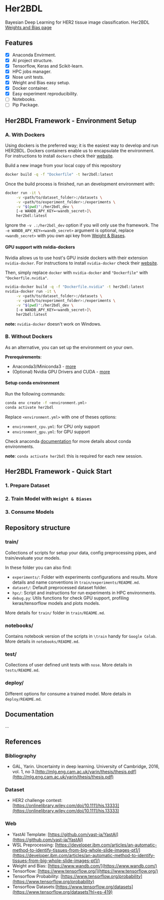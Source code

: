 # Her2BDL

Bayesian Deep Learning for HER2 tissue image classification.
Her2BDL [Weights and Bias page](https://wandb.ai/sborquez/her2bdl)

## Features

- [x] Anaconda Envirment.
- [x] AI project structure.
- [x] Tensorflow, Keras and Scikit-learn.
- [x] HPC jobs manager.
- [x] Nose unit tests.
- [x] Weight and Bias easy setup.
- [x] Docker container.
- [x] Easy experiment reproducibility.
- [ ] Notebooks.
- [ ] Pip Package.

## Her2BDL Framework - Environment Setup
### A. With Dockers

Using dockers is the preferred way; it is the easiest way to develop and run HER2BDL. Dockers containers enable us to encapsulate the environment. For instructions to install `dockers` check their [website](https://docs.docker.com/get-docker/).

Build a new image from your local copy of this repository

```bash
docker build -q -f "Dockerfile" -t her2bdl:latest  
```

Once the build process is finished, run an development environment with:

```bash
docker run -it \
     -v <path/to/dataset_folder>:/datasets \
     -v <path/to/experiment_folder>:/experiments \
     -v "$(pwd)":/her2bdl_dev \
     [-e WANDB_APY_KEY=<wandb_secret>]\
     her2bdl:latest
```

Ignore the `-v .:/her2bdl_dev` option if you will only use the framework. The `-e WANDB_APY_KEY=<wandb_secret>` argument is optional, replace `<wandb_secret>` with you own api key from [Weight & Biases](https://docs.wandb.ai/library/public-api-guide#authentication).

#### GPU support with nvidia-dockers 

Nvidia allows us to use host's GPU inside dockers with their extension `nvidia-docker`.
For instructions to install `nvidia-docker` check their [website](https://developer.nvidia.com/blog/nvidia-docker-gpu-server-application-deployment-made-easy).

Then, simply replace `docker` with `nvidia-docker` and `"Dockerfile"` with `"Dockerfile.nvidia"`.

```bash
nvidia-docker build -q -f "Dockerfile.nvidia" -t her2bdl:latest  
nvidia-docker run -it \
     -v <path/to/dataset_folder>:/datasets \
     -v <path/to/experiment_folder>:/experiments \
     -v "$(pwd)":/her2bdl_dev \
     [-e WANDB_APY_KEY=<wandb_secret>]\
     her2bdl:latest
```

**note:** `nvidia-docker` doesn't work on Windows.

### B. Without Dockers

As an alternative, you can set up the environment on your own.

**Prerequirements**:

* Anaconda3/Miniconda3 - [more](https://www.anaconda.com/products/individual#Downloads)
* (Optional) Nvidia GPU Drivers and CUDA - [more](https://www.tensorflow.org/install/gpu#software_requirements)
#### Setup conda environment

Run the following commands:

```bash
conda env create -f <environment.yml>
conda activate her2bdl
```

Replace `<environment.yml>` with one of theses options:

* `environment_cpu.yml`: for CPU only support
* `environment_gpu.yml`: for GPU support

Check anaconda [documentation](https://docs.conda.io/projects/conda/en/latest/user-guide/tasks/manage-environments.html#creating-an-environment-from-an-environment-yml-file) 
for more details about conda environments.

**note**: `conda activate her2bdl` this is required for each new session.

## Her2BDL Framework - Quick Start

### 1. Prepare Dataset

### 2. Train Model with `Weight & Biases`

### 3. Consume Models

## Repository structure

### train/

Collections of scripts for setup your data, config preprocessing pipes, and train/evaluate your models.

In these folder you can also find:
* `experiments/`: Folder with experiments configurations and results. More details and name conventions in `train/experiments/README.md`.
* `dataset/`: Default preprocessed dataset folder.
* `hpc/`: Script and instructions for run experiments in HPC environments.
* `debug.py`: Utils functions for check GPU support, profiling keras/tensorflow models and plots models.

More details for `train/` folder in  `train/README.md`.

### notebooks/

Contains notebook version of the scripts in `\train` handy for `Google Colab`. More details in `notebooks/README.md`.

### test/

Collections of user defined unit tests with `nose`. More details in `tests/README.md`.

### deploy/

Different options for consume a trained model. More details in `deploy/README.md`.

## Documentation

...


## References


### Bibliography

- GAL, Yarin. Uncertainty in deep learning. University of Cambridge, 2016, vol. 1, no 3.[http://mlg.eng.cam.ac.uk/yarin/thesis/thesis.pdf](http://mlg.eng.cam.ac.uk/yarin/thesis/thesis.pdf)

### Dataset

- HER2 challenge contest: [https://onlinelibrary.wiley.com/doi/10.1111/his.13333](https://onlinelibrary.wiley.com/doi/10.1111/his.13333)

### Web

- YastAI Template: [https://github.com/yast-ia/YastAI](https://github.com/yast-ia/YastAI)
- WSL Preprocessing: [https://developer.ibm.com/articles/an-automatic-method-to-identify-tissues-from-big-whole-slide-images-pt1/](https://developer.ibm.com/articles/an-automatic-method-to-identify-tissues-from-big-whole-slide-images-pt1/)
- Weight and Bias: [https://www.wandb.com/](https://www.wandb.com/)
- Tensorflow: [https://www.tensorflow.org/](https://www.tensorflow.org/)
- Tensorflow Probability: [https://www.tensorflow.org/probability](https://www.tensorflow.org/probability)
- Tensorflow Datasets:[https://www.tensorflow.org/datasets](https://www.tensorflow.org/datasets?hl=es-419)

